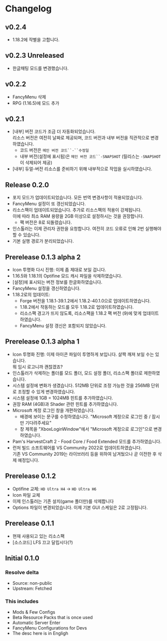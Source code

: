 # Changelog

## v0.2.4

- 1.18.2에 작별을 고합니다.

## v0.2.3 Unreleased

- 한글채팅 모드를 변경했습니다.

## v0.2.2

- FancyMenu 삭제
- RPG (1.16.5)에 모드 추가

## v0.2.1

- [내부] 버전 코드가 조금 더 자동화되었습니다.  
  리소스 버전은 여전히 날짜로 제공되며, 코드 버전과 내부 버전을 직관적으로 변경하였습니다.
  - 코드 버전은 `메인 버전 코드``-``수정일`
  - 내부 버전(설정에 표시됨)은 `메인 버전 코드``-SNAPSHOT` (릴리스는 `-SNAPSHOT`이 삭제되어 제공)
- [내부] 듀얼-버전 리소스를 준비하기 위해 내부적으로 작업을 실시하였습니다.

## Release 0.2.0

- 포지 모드가 업데이트되었습니다. 모든 번역 변경사항이 적용되었습니다.
- FancyMenu 설정이 또 갱신되었습니다.
- 리소스팩이 업데이트되었습니다. 추가로 리소스팩의 적용이 강제됩니다.  
이에 따라 최소 RAM 용량을 2GB 이상으로 설정하시는 것을 권장합니다.
  - 팩 버전은 8로 되돌렸습니다.
- 인스톨러는 이제 관리자 권한을 요청합니다. 여전히 코드 오류로 인해 2번 실행해야 할 수 있습니다.
- 기본 실행 경로가 분리되었습니다.

## Prerelease 0.1.3 alpha 2

- Icon 투명화 다시 진행: 이제 좀 제대로 보일 겁니다.
- 1.16.5와 1.18.1의 Optifine 모드 캐시 파일을 삭제하였습니다.
- [설정]에 표시되는 버전 정보를 한글화하였습니다.
- FancyMenu 설정을 갱신하였습니다.
- 1.18.2로의 업데이트:
  - Forge 버전을 1.18.1-39.1.2에서 1.18.2-40.1.0으로 업데이트하였습니다.
  - 1.18.2에서 작동하는 모드를 모두 1.18.2로 업데이트하였습니다.
  - 리소스팩 경고가 뜨지 않도록, 리소스팩을 1.18.2 팩 버전 (9)에 맞게 업데이트하였습니다.
  - FancyMenu 설정 갱신은 포함되지 않았습니다.

## Prerelease 0.1.3 alpha 1

- Icon 투명화 진행: 이제 아이콘 파일이 투명하게 보입니다. 살짝 깨져 보일 수는 있습니다.  
뭐 임시 로고니까 괜찮겠죠?
- 인스톨러가 삭제하는 폴더를 모드 폴더, 모드 설정 폴더, 리소스팩 폴더로 제한하였습니다.
- 시스템 설정에 변화가 생겼습니다. 512MB 단위로 조정 가능한 것을 256MB 단위로 조정할 수 있게 변경하였습니다.
- 시스템 설정에 1GB = 1024MB 힌트를 추가하였습니다.
- 권장 RAM (4GB)과 Shader 관련 힌트를 추가하였습니다.
- Microsoft 계정 로그인 창을 개편하였습니다.
  - 배경에 보이는 문구를 수정하였습니다. "Microsoft 계정으로 로그인 중 / 잠시만 기다려주세요"
  - 창 제목을 "XboxLoginWindow"에서 "Microsoft 계정으로 로그인"으로 변경하였습니다.
- Pam's HarvestCraft 2 - Food Core / Food Extended 모드를 추가하였습니다.
- 런처 빌드 소프트웨어를 VS Community 2022로 업데이트하였습니다.  
기존 VS Community 2019는 라이브러리 등을 위하여 남겨뒀으나 곧 이전한 후 삭제 예정입니다.

## Prerelease 0.1.2

- Optifine 교체: `HD Ultra H4` -> `HD Ultra H6`
- Icon 파일 교체
- 이제 인스톨러는 기존 설치(game 폴더만)를 삭제합니다
- Options 파일이 변경되었습니다. 이제 기본 GUI 스케일은 2로 고정됩니다.

## Prerelease 0.1.1

- 현재 사용되고 있는 리소스팩
- [소스코드] LFS 끄고 달립시다(?)

## Initial 0.1.0

### Resolve delta

- Source: non-public
- Upstream: Fetched

### This includes

- Mods & Few Configs
- Beta Resource Packs that is once used
- Automatic Server Enter
- FancyMenu Configurations for Devs
- The desc here is in Engligh

